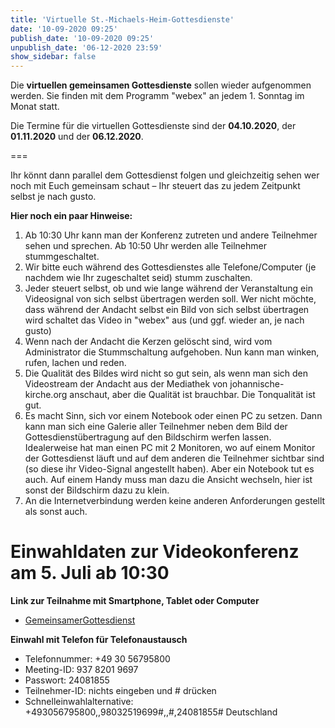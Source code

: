```yaml
---
title: 'Virtuelle St.-Michaels-Heim-Gottesdienste'
date: '10-09-2020 09:25'
publish_date: '10-09-2020 09:25'
unpublish_date: '06-12-2020 23:59'
show_sidebar: false
---
```


Die **virtuellen gemeinsamen Gottesdienste** sollen wieder aufgenommen werden. Sie finden mit dem Programm "webex"  an jedem 1. Sonntag im Monat statt.  

Die Termine für die virtuellen Gottesdienste sind der **04.10.2020**, der **01.11.2020** und der **06.12.2020**.

===

Ihr könnt dann parallel dem Gottesdienst folgen und gleichzeitig sehen wer noch mit Euch gemeinsam schaut – Ihr steuert das zu jedem Zeitpunkt selbst je nach gusto.

**Hier noch ein paar Hinweise:**

1. Ab 10:30 Uhr kann man der Konferenz zutreten und andere Teilnehmer sehen und sprechen. Ab 10:50 Uhr werden alle Teilnehmer stummgeschaltet.
2. Wir bitte euch während des Gottesdienstes alle Telefone/Computer (je nachdem wie Ihr zugeschaltet seid) stumm zuschalten.
3. Jeder steuert selbst, ob und wie lange während der Veranstaltung ein Videosignal von sich selbst übertragen werden soll. Wer nicht möchte, dass während der Andacht selbst ein Bild von sich selbst übertragen wird schaltet das Video in "webex" aus (und ggf. wieder an, je nach gusto)
4. Wenn nach der Andacht die Kerzen gelöscht sind, wird vom Administrator die Stummschaltung aufgehoben. Nun kann man winken, rufen, lachen und reden.
5. Die Qualität des Bildes wird nicht so gut sein, als wenn man sich den Videostream der Andacht aus der Mediathek von johannische-kirche.org anschaut, aber die Qualität ist brauchbar. Die Tonqualität ist gut.
6. Es macht Sinn, sich vor einem Notebook oder einen PC zu setzen. Dann kann man sich eine Galerie aller Teilnehmer neben dem Bild der Gottesdienstübertragung auf den Bildschirm werfen lassen. Idealerweise hat man einen PC mit 2 Monitoren, wo auf einem Monitor der Gottesdienst läuft und auf dem anderen die Teilnehmer sichtbar sind (so diese ihr Video-Signal angestellt haben). Aber ein Notebook tut es auch. Auf einem Handy muss man dazu die Ansicht wechseln, hier ist sonst der Bildschirm dazu zu klein.
7. An die Internetverbindung werden keine anderen Anforderungen gestellt als sonst auch.


# Einwahldaten zur Videokonferenz am 5. Juli ab 10:30
**Link zur Teilnahme mit Smartphone, Tablet oder Computer**
* [GemeinsamerGottesdienst](https://johannischekirche.my.webex.com/johannischekirche.my/j.php?MTID=m0212c1b42021c36386701447980a61d3)


**Einwahl mit Telefon für Telefonaustausch**
* Telefonnummer: +49 30 56795800
* Meeting-ID: 937 8201 9697
* Passwort: 24081855
* Teilnehmer-ID: nichts eingeben und # drücken
* Schnelleinwahlalternative: +493056795800,,98032519699#,,#,24081855# Deutschland
